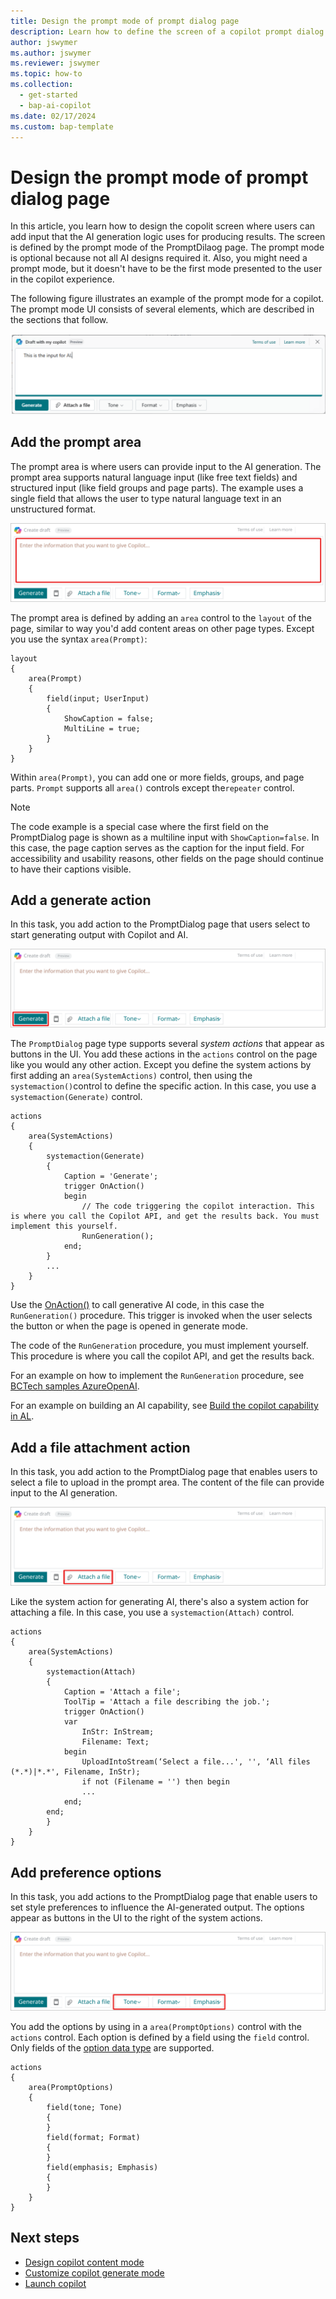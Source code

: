 ```yaml
---
title: Design the prompt mode of prompt dialog page
description: Learn how to define the screen of a copilot prompt dialog page where users can add input that the AI generation logic uses for producing results.
author: jswymer
ms.author: jswymer
ms.reviewer: jswymer
ms.topic: how-to
ms.collection:
  - get-started
  - bap-ai-copilot
ms.date: 02/17/2024
ms.custom: bap-template
---
```


# Design the prompt mode of prompt dialog page

In this article, you learn how to design the copolit screen where users can add input that the AI generation logic uses for producing results. The screen is defined by the prompt mode of the PromptDilaog page. The prompt mode is optional because not all AI designs required it. Also, you might need a prompt mode, but it doesn't have to be the first mode presented to the user in the copilot experience.

The following figure illustrates an example of the prompt mode for a copilot. The prompt mode UI consists of several elements, which are described in the sections that follow.

[![Shows the prompt area of the PromptDialog type page with no callouts](media/promptdialog-prompt-mode-prompt-area-no-callout.svg)](media/promptdialog-prompt-mode-prompt-area-no-callout.svg#lightbox)

## Add the prompt area

The prompt area is where users can provide input to the AI generation. The prompt area supports natural language input (like free text fields) and structured input (like field groups and page parts). The example uses a single field that allows the user to type natural language text in an unstructured format.

[![Shows the prompt area of the PromptDialog type page](media/promptdialog-prompt-mode-prompt-area.svg)](media/promptdialog-prompt-mode-prompt-area.svg#lightbox)

The prompt area is defined by adding an `area` control to the `layout` of the page, similar to way you'd add content areas on other page types. Except you use the syntax `area(Prompt)`:

```al
layout
{
    area(Prompt) 
    {
        field(input; UserInput)
        {
            ShowCaption = false;
            MultiLine = true;
        }
    }
}
```

Within `area(Prompt)`, you can add one or more fields, groups, and page parts. `Prompt` supports all `area()` controls except the`repeater` control.

> [!NOTE]
> The code example is a special case where the first field on the PromptDialog page is shown as a multiline input with `ShowCaption=false`. In this case, the page caption serves as the caption for the input field. For accessibility and usability reasons, other fields on the page should continue to have their captions visible.

## Add a generate action

In this task, you add action to the PromptDialog page that users select to start generating output with Copilot and AI. 

[![Shows a screenshot that highlights the generate action in the prompt mode of the PromptDialog type page](media/promptdialog-prompt-mode-generate.svg)](media/promptdialog-prompt-mode-generate.svg#lightbox)

The `PromptDialog` page type supports several *system actions* that appear as buttons in the UI. You add these actions in the `actions` control on the page like you would any other action. Except you define the system actions by first adding an `area(SystemActions)` control, then using the `systemaction()`control to define the specific action. In this case, you use a `systemaction(Generate)` control. 

```al
actions
{
    area(SystemActions)
    {
        systemaction(Generate)
        {
            Caption = 'Generate';
            trigger OnAction()
            begin
                // The code triggering the copilot interaction. This is where you call the Copilot API, and get the results back. You must implement this yourself. 
                RunGeneration();
            end;
        }
        ...
    }
}
```

Use the [OnAction()](triggers-auto/action/devenv-onaction-action-trigger.md) to call generative AI code, in this case the `RunGeneration()` procedure. This trigger is invoked when the user selects the button or when the page is opened in generate mode.

The code of the `RunGeneration` procedure, you must implement yourself. This procedure is where you call the copilot API, and get the results back.

For an example on how to implement the `RunGeneration` procedure, see [BCTech samples AzureOpenAI](https://github.com/microsoft/BCTech/blob/002affcf1520a710c270257d6547e25a9a223e85/samples/AzureOpenAI/Basic_ItemSubstitution/PromptDialog/ItemSubstAIProposal.Page.al#L111).

For an example on building an AI capability, see [Build the copilot capability in AL](ai-build-capability-in-al.md).

## Add a file attachment action

In this task, you add action to the PromptDialog page that enables users to select a file to upload in the prompt area. The content of the file can provide input to the AI generation.

[![Shows a screenshot that highlights the file attachment action in the prompt mode of the PromptDialog type page](media/promptdialog-prompt-mode-attach.svg)](media/promptdialog-prompt-mode-attach.svg#lightbox)

Like the system action for generating AI, there's also a system action for attaching a file. In this case, you use a `systemaction(Attach)` control.

```al
actions
{
    area(SystemActions)
    {
        systemaction(Attach)
        {
            Caption = 'Attach a file';
            ToolTip = 'Attach a file describing the job.';
            trigger OnAction()
            var
                InStr: InStream;
                Filename: Text;
            begin
                UploadIntoStream(‘Select a file...', '', ‘All files (*.*)|*.*', Filename, InStr);
                if not (Filename = '') then begin
                ...
            end;
        end;
        }
    }
}
```

## Add preference options

In this task, you add actions to the PromptDialog page that enable users to set style preferences to influence the AI-generated output. The options appear as buttons in the UI to the right of the system actions.

[![Shows a screenshot that highlights the preference option actions in the prompt mode of the PromptDialog type page](media/promptdialog-prompt-mode-options.svg)](media/promptdialog-prompt-mode-options.svg#lightbox)

You add the options by using in a `area(PromptOptions)` control with the `actions` control. Each option is defined by a field using the `field` control. Only fields of the [option data type](methods-auto/option/option-data-type.md) are supported.

```al
actions
{
    area(PromptOptions) 
    {          
        field(tone; Tone)
        {
        }
        field(format; Format)
        {
        }
        field(emphasis; Emphasis)
        {
        }
    }
}
```

## Next steps

- [Design copilot content mode](copilot-design-content-mode.md)
- [Customize copilot generate mode](copilot-customize-generate-mode.md)
- [Launch copilot](copilot-launch-experience.md)